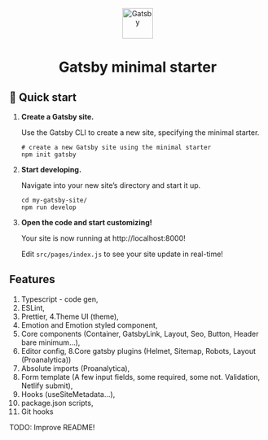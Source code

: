 <p align="center">
  <a href="https://www.gatsbyjs.com/?utm_source=starter&utm_medium=readme&utm_campaign=minimal-starter">
    <img alt="Gatsby" src="https://www.gatsbyjs.com/Gatsby-Monogram.svg" width="60" />
  </a>
</p>
<h1 align="center">
  Gatsby minimal starter
</h1>

## 🚀 Quick start

1.  **Create a Gatsby site.**

    Use the Gatsby CLI to create a new site, specifying the minimal starter.

    ```shell
    # create a new Gatsby site using the minimal starter
    npm init gatsby
    ```

2.  **Start developing.**

    Navigate into your new site’s directory and start it up.

    ```shell
    cd my-gatsby-site/
    npm run develop
    ```

3.  **Open the code and start customizing!**

    Your site is now running at http://localhost:8000!

    Edit `src/pages/index.js` to see your site update in real-time!

## **Features**

1. Typescript - code gen,
2. ESLint,
3. Prettier,
   4.Theme UI (theme),
4. Emotion and Emotion styled component,
5. Core components (Container, GatsbyLink, Layout, Seo, Button, Header bare minimum...),
6. Editor config,
   8.Core gatsby plugins (Helmet, Sitemap, Robots, Layout (Proanalytica))
7. Absolute imports (Proanalytica),
8. Form template (A few input fields, some required, some not. Validation, Netlify submit),
9. Hooks (useSiteMetadata...),
10. package.json scripts,
11. Git hooks

TODO: Improve README!
